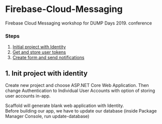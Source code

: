 # Firebase-Cloud-Messaging
Firebase Cloud Messaging workshop for DUMP Days 2019. conference

### Steps 
1. [Initial project with Identity](https://github.com/bpenovic/Firebase-Cloud-Messaging/tree/1.-Init-project-with-identity)
2. [Get and store user tokens](https://github.com/bpenovic/Firebase-Cloud-Messaging/tree/2.-Get-and-store-user-tokens) 
3. [Create form and send notifications](https://github.com/bpenovic/Firebase-Cloud-Messaging/tree/3.-Create-form-for-sending-notifications)  

## 1. Init project with identity
Create new project and choose ASP.NET Core Web Application. Then change Authentication to Individual User Accounts with option of storing user accounts in-app.  

Scaffold will generate blank web application with Identity.  
Before building our app, we have to update our database (inside Package Manager Console, run update-database)

